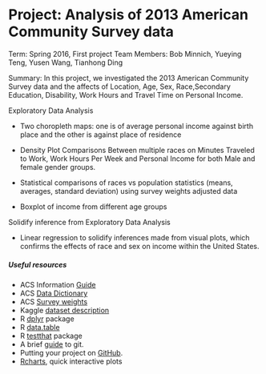 # Project: Analysis of 2013 American Community Survey data 

Term: Spring 2016, First project
Team Members: Bob Minnich, Yueying Teng, Yusen Wang, Tianhong Ding


Summary: In this project, we investigated the 2013 American Community Survey data and the affects of Location, Age, Sex, Race,Secondary Education, Disability, Work Hours and Travel Time on Personal Income.

Exploratory Data Analysis 
- Two choropleth maps: one is of average personal income against birth place and the other is against place of residence

- Density Plot Comparisons Between multiple races on Minutes Traveled to Work, Work Hours Per Week and Personal Income for both Male and female gender groups. 

- Statistical comparisons of races vs population statistics (means, averages, standard deviation) using survey weights adjusted data 

- Boxplot of income from different age groups  


Solidify inference from Exploratory Data Analysis 
- Linear regression to solidify inferences made from visual plots, which confirms the effects of race and sex on income within the United States.


##### Useful resources
* ACS Information [Guide](https://www.census.gov/programs-surveys/acs/about/information-guide.html)
* ACS [Data Dictionary](http://www2.census.gov/programs-surveys/acs/tech_docs/pums/data_dict/PUMSDataDict13.txt)
* ACS [Survey weights](https://usa.ipums.org/usa/repwt.shtml)
* Kaggle [dataset description](https://www.kaggle.com/census/2013-american-community-survey)
* R [dplyr](https://cran.rstudio.com/web/packages/dplyr/vignettes/introduction.html) package
* R [data.table](https://cran.r-project.org/web/packages/data.table/)
* R [testthat](https://journal.r-project.org/archive/2011-1/RJournal_2011-1_Wickham.pdf) package
* A brief [guide](http://rogerdudler.github.io/git-guide/) to git.
* Putting your project on [GitHub](https://guides.github.com/introduction/getting-your-project-on-github/).
* [Rcharts](http://rcharts.io/gallery/), quick interactive plots
